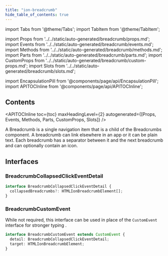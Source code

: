 ```yaml
---
title: "ion-breadcrumb"
hide_table_of_contents: true
---
```

import Tabs from '@theme/Tabs';
import TabItem from '@theme/TabItem';

import Props from '../../static/auto-generated/breadcrumb/props.md';
import Events from '../../static/auto-generated/breadcrumb/events.md';
import Methods from '../../static/auto-generated/breadcrumb/methods.md';
import Parts from '../../static/auto-generated/breadcrumb/parts.md';
import CustomProps from '../../static/auto-generated/breadcrumb/custom-props.md';
import Slots from '../../static/auto-generated/breadcrumb/slots.md';



import EncapsulationPill from '@components/page/api/EncapsulationPill';
import APITOCInline from '@components/page/api/APITOCInline';

<EncapsulationPill type="shadow" />

<h2 className="table-of-contents__title">Contents</h2>

<APITOCInline
  toc={toc}
  maxHeadingLevel={2}
  autogenerated={[Props, Events, Methods, Parts, CustomProps, Slots]}
/>



A Breadcrumb is a single navigation item that is a child of the Breadcrumbs component. A breadcrumb can link elsewhere in an app or it can be plain text. Each breadcrumb has a separator between it and the next breadcrumb and can optionally contain an icon.

## Interfaces

### BreadcrumbCollapsedClickEventDetail

```typescript
interface BreadcrumbCollapsedClickEventDetail {
  collapsedBreadcrumbs?: HTMLIonBreadcrumbElement[];
}
```

### BreadcrumbCustomEvent

While not required, this interface can be used in place of the `CustomEvent` interface for stronger typing .

```typescript
interface BreadcrumbCustomEvent extends CustomEvent {
  detail: BreadcrumbCollapsedClickEventDetail;
  target: HTMLIonBreadcrumbElement;
}
```




<Props />
<Events />
<Methods />
<Parts />
<CustomProps />
<Slots />